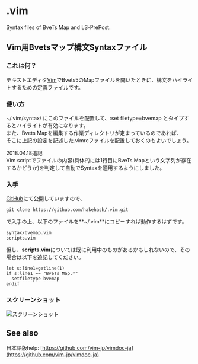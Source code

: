 # .vim
Syntax files of BveTs Map and LS-PrePost.

## Vim用Bvetsマップ構文Syntaxファイル
### これは何？
テキストエディタ[Vim](https://ja.wikipedia.org/wiki/Vim)でBvets5のMapファイルを開いたときに、構文をハイライトするための定義ファイルです。

### 使い方
~/.vim/syntax/ にこのファイルを配置して、:set filetype=bvemap とタイプするとハイライトが有効になります。  
また、Bvets Mapを編集する作業ディレクトリが定まっているのであれば、  
そこに上記の設定を記述した.vimrcファイルを配置しておくのもよいでしょう。

2018.04.18追記  
Vim scriptでファイルの内容(具体的には1行目にBveTs Mapという文字列が存在するかどうか)を判定して自動でSyntaxを適用するようにしました。

### 入手
[GitHub](https://github.com/hakehash/.vim/blob/master/syntax/bvemap.vim)にて公開していますので、

    git clone https://github.com/hakehash/.vim.git

で入手の上、以下のファイルを**~/.vim**にコピーすれば動作するはずです。

    syntax/bvemap.vim
    scripts.vim

但し、**scripts.vim**については既に利用中のものがあるかもしれないので、その場合は以下を追記してください。

    let s:line1=getline(1)
    if s:line1 =~ "BveTs Map.*"
      setfiletype bvemap
    endif

### スクリーンショット
![スクリーンショット](http://overpass.dokkoisho.com/bve/mapsyntax.png)

## See also
日本語版help: [https://github.com/vim-jp/vimdoc-ja](https://github.com/vim-jp/vimdoc-ja)

